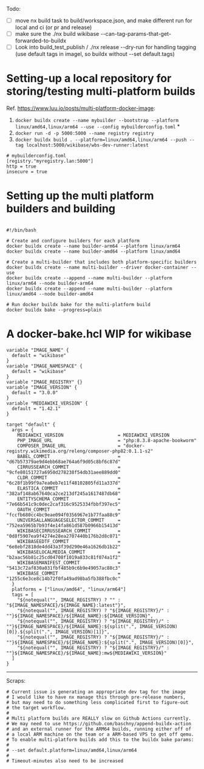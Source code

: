 Todo:

- [ ] move nx build task to build/workspace.json, and make different run for local and ci (or pr and release)
- [ ] make sure the ./nx build wikibase --can-tag-params-that-get-forwarded-to-buildx
- [ ] Look into build_test_publish / ./nx release --dry-run for handling tagging (use default tags in imagel, so buildx without --set default.tags)

# Setting-up a local repository for storing/testing multi-platform builds

Ref. https://www.luu.io/posts/multi-platform-docker-image:

1. `docker buildx create --name mybuilder --bootstrap --platform linux/amd64,linux/arm64 --use --config mybuilderconfig.toml` \*
2. `docker run -d -p 5000:5000 --name registry registry`
3. `docker buildx build . --platform=linux/amd64,linux/arm64 --push --tag localhost:5000/wikibase/wbs-dev-runner:latest`

```
# mybuilderconfig.toml
[registry."myregistry.lan:5000"]
http = true
insecure = true
```

# Setting up the multi platform builders and building

```

#!/bin/bash

# Create and configure builders for each platform
docker buildx create --name builder-arm64 --platform linux/arm64
docker buildx create --name builder-amd64 --platform linux/amd64

# Create a multi-builder that includes both platform-specific builders
docker buildx create --name multi-builder --driver docker-container --use
docker buildx create --append --name multi-builder --platform linux/arm64 --node builder-arm64
docker buildx create --append --name multi-builder --platform linux/amd64 --node builder-amd64

# Run docker buildx bake for the multi-platform build
docker buildx bake --progress=plain
```

# A docker-bake.hcl WIP for wikibase

```
variable "IMAGE_NAME" {
  default = "wikibase"
}
variable "IMAGE_NAMESPACE" {
  default = "wikibase"
}
variable "IMAGE_REGISTRY" {}
variable "IMAGE_VERSION" {
  default = "3.0.0"
}
variable "MEDIAWIKI_VERSION" {
  default = "1.42.1"
}

target "default" {
  args = {
    MEDIAWIKI_VERSION                    = MEDIAWIKI_VERSION
    PHP_IMAGE_URL                        = "php:8.3.8-apache-bookworm"
    COMPOSER_IMAGE_URL                   = "docker-registry.wikimedia.org/releng/composer-php82:0.1.1-s2"
    BABEL_COMMIT                         = "d67b57379ae9d4ebb68ae764a6f9d05c8bf6c87d"
    CIRRUSSEARCH_COMMIT                  = "9cfe80151727a6950d278238f54db31aee889dd0"
    CLDR_COMMIT                          = "6c28f1b99f9a7ea0eb7e11f48102805fd11a337d"
    ELASTICA_COMMIT                      = "382af148ab67640ca2ce213df245a1617487db68"
    ENTITYSCHEMA_COMMIT                  = "7e66b541c9c0dec2caf316c9525334fbbf397ec5"
    OAUTH_COMMIT                         = "fccfb680cc4bc9eae094f0356967e1b77faa88c9"
    UNIVERSALLANGUAGESELECTOR_COMMIT     = "752ea5965b7b93f4e14fa861d587b0966b15413d"
    WIKIBASECIRRUSSEARCH_COMMIT          = "0d8f5907ea9f4274e28ea2707440b176b2d8c071"
    WIKIBASEEDTF_COMMIT                  = "6e8ebf2818de4dd43a3f39d290e46a1626db1b22"
    WIKIBASELOCALMEDIA_COMMIT            = "b2aac56b81c25cd04708f1019a833c81f074a1f2"
    WIKIBASEMANIFEST_COMMIT              = "5413c72af830a031fbf485b9c6b9e49057ac88c3"
    WIKIBASE_COMMIT                      = "1255c6e3ce8c14b72f0fa49ad98ba5fb388fbc0c"
  }
  platforms = ["linux/amd64", "linux/arm64"]
  tags = [
    "${notequal("", IMAGE_REGISTRY) ? "" : "${IMAGE_NAMESPACE}/${IMAGE_NAME}:latest"}",
    "${notequal("", IMAGE_REGISTRY) ? "${IMAGE_REGISTRY}/" : ""}${IMAGE_NAMESPACE}/${IMAGE_NAME}:${IMAGE_VERSION}",
    "${notequal("", IMAGE_REGISTRY) ? "${IMAGE_REGISTRY}/" : ""}${IMAGE_NAMESPACE}/${IMAGE_NAME}:${split(".", IMAGE_VERSION)[0]}.${split(".", IMAGE_VERSION)[1]}",
    "${notequal("", IMAGE_REGISTRY) ? "${IMAGE_REGISTRY}/" : ""}${IMAGE_NAMESPACE}/${IMAGE_NAME}:${split(".", IMAGE_VERSION)[0]}",
    "${notequal("", IMAGE_REGISTRY) ? "${IMAGE_REGISTRY}/" : ""}${IMAGE_NAMESPACE}/${IMAGE_NAME}:mw${MEDIAWIKI_VERSION}"
  ]
}
```
---

Scraps:

```
# Current issue is generating an appropriate dev tag for the image
# I would like to have nx manage this through pre-release numbers,
# but may need to do something less complicated first to figure-out
# the target workflow.
#
# Multi platform builds are REALLY slow on Github Actions currently.
# We may need to use https://github.com/baschny/append-buildx-action
# and an external runner for the ARM64 builds, running either off of
# a local ARM machine on the team or a ARM-based VPS to get off qemu.
# To enable multi-platform builds add this to the buildx bake params:
#
# --set default.platform=linux/amd64,linux/arm64
#
# Timeout-minutes also need to be increased
```
